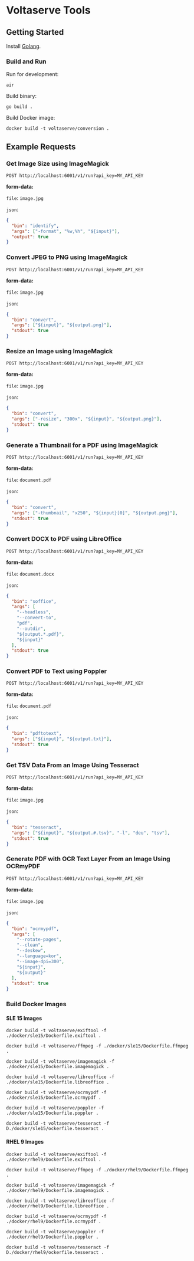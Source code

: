 # Voltaserve Tools

## Getting Started

Install [Golang](https://go.dev/doc/install).

### Build and Run

Run for development:

```shell
air
```

Build binary:

```shell
go build .
```

Build Docker image:

```shell
docker build -t voltaserve/conversion .
```

## Example Requests

### Get Image Size using ImageMagick

`POST http://localhost:6001/v1/run?api_key=MY_API_KEY`

**form-data:**

`file`: `image.jpg`

`json`:

```json
{
  "bin": "identify",
  "args": ["-format", "%w,%h", "${input}"],
  "output": true
}
```

### Convert JPEG to PNG using ImageMagick

`POST http://localhost:6001/v1/run?api_key=MY_API_KEY`

**form-data:**

`file`: `image.jpg`

`json`:

```json
{
  "bin": "convert",
  "args": ["${input}", "${output.png}"],
  "stdout": true
}
```

### Resize an Image using ImageMagick

`POST http://localhost:6001/v1/run?api_key=MY_API_KEY`

**form-data:**

`file`: `image.jpg`

`json`:

```json
{
  "bin": "convert",
  "args": ["-resize", "300x", "${input}", "${output.png}"],
  "stdout": true
}
```

### Generate a Thumbnail for a PDF using ImageMagick

`POST http://localhost:6001/v1/run?api_key=MY_API_KEY`

**form-data:**

`file`: `document.pdf`

`json`:

```json
{
  "bin": "convert",
  "args": ["-thumbnail", "x250", "${input}[0]", "${output.png}"],
  "stdout": true
}
```

### Convert DOCX to PDF using LibreOffice

`POST http://localhost:6001/v1/run?api_key=MY_API_KEY`

**form-data:**

`file`: `document.docx`

`json`:

```json
{
  "bin": "soffice",
  "args": [
    "--headless",
    "--convert-to",
    "pdf",
    "--outdir",
    "${output.*.pdf}",
    "${input}"
  ],
  "stdout": true
}
```

### Convert PDF to Text using Poppler

`POST http://localhost:6001/v1/run?api_key=MY_API_KEY`

**form-data:**

`file`: `document.pdf`

`json`:

```json
{
  "bin": "pdftotext",
  "args": ["${input}", "${output.txt}"],
  "stdout": true
}
```

### Get TSV Data From an Image Using Tesseract

`POST http://localhost:6001/v1/run?api_key=MY_API_KEY`

**form-data:**

`file`: `image.jpg`

`json`:

```json
{
  "bin": "tesseract",
  "args": ["${input}", "${output.#.tsv}", "-l", "deu", "tsv"],
  "stdout": true
}
```

### Generate PDF with OCR Text Layer From an Image Using OCRmyPDF

`POST http://localhost:6001/v1/run?api_key=MY_API_KEY`

**form-data:**

`file`: `image.jpg`

`json`:

```json
{
  "bin": "ocrmypdf",
  "args": [
    "--rotate-pages",
    "--clean",
    "--deskew",
    "--language=kor",
    "--image-dpi=300",
    "${input}",
    "${output}"
  ],
  "stdout": true
}
```

### Build Docker Images

#### SLE 15 Images

```shell
docker build -t voltaserve/exiftool -f ./docker/sle15/Dockerfile.exiftool .
```

```shell
docker build -t voltaserve/ffmpeg -f ./docker/sle15/Dockerfile.ffmpeg .
```

```shell
docker build -t voltaserve/imagemagick -f ./docker/sle15/Dockerfile.imagemagick .
```

```shell
docker build -t voltaserve/libreoffice -f ./docker/sle15/Dockerfile.libreoffice .
```

```shell
docker build -t voltaserve/ocrmypdf -f ./docker/sle15/Dockerfile.ocrmypdf .
```

```shell
docker build -t voltaserve/poppler -f ./docker/sle15/Dockerfile.poppler .
```

```shell
docker build -t voltaserve/tesseract -f D./docker/sle15/ockerfile.tesseract .
```

#### RHEL 9 Images

```shell
docker build -t voltaserve/exiftool -f ./docker/rhel9/Dockerfile.exiftool .
```

```shell
docker build -t voltaserve/ffmpeg -f ./docker/rhel9/Dockerfile.ffmpeg .
```

```shell
docker build -t voltaserve/imagemagick -f ./docker/rhel9/Dockerfile.imagemagick .
```

```shell
docker build -t voltaserve/libreoffice -f ./docker/rhel9/Dockerfile.libreoffice .
```

```shell
docker build -t voltaserve/ocrmypdf -f ./docker/rhel9/Dockerfile.ocrmypdf .
```

```shell
docker build -t voltaserve/poppler -f ./docker/rhel9/Dockerfile.poppler .
```

```shell
docker build -t voltaserve/tesseract -f D./docker/rhel9/ockerfile.tesseract .
```
